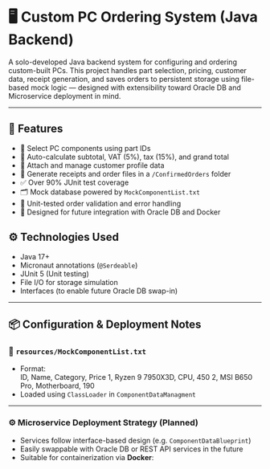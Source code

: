 # 🖥️ Custom PC Ordering System (Java Backend)

A solo-developed Java backend system for configuring and ordering custom-built PCs. This project handles part selection, pricing, customer data, receipt generation, and saves orders to persistent storage using file-based mock logic — designed with extensibility toward Oracle DB and Microservice deployment in mind.

---

## 🔧 Features

- 🧩 Select PC components using part IDs
- 💸 Auto-calculate subtotal, VAT (5%), tax (15%), and grand total
- 👤 Attach and manage customer profile data
- 📄 Generate receipts and order files in a `/ConfirmedOrders` folder
- ✅ Over 90% JUnit test coverage
- 🗂️ Mock database powered by `MockComponentList.txt`
- 🧪 Unit-tested order validation and error handling
- 🔄 Designed for future integration with Oracle DB and Docker

## ⚙️ Technologies Used

- Java 17+
- Micronaut annotations (`@Serdeable`)
- JUnit 5 (Unit testing)
- File I/O for storage simulation
- Interfaces (to enable future Oracle DB swap-in)

---

## 📦 Configuration & Deployment Notes

### 📁 `resources/MockComponentList.txt`

- Format:  
ID, Name, Category, Price
1, Ryzen 9 7950X3D, CPU, 450
2, MSI B650 Pro, Motherboard, 190
- Loaded using `ClassLoader` in `ComponentDataManagment`

---

### ⚙️ Microservice Deployment Strategy (Planned)

- Services follow interface-based design (e.g. `ComponentDataBlueprint`)
- Easily swappable with Oracle DB or REST API services in the future
- Suitable for containerization via **Docker**:
